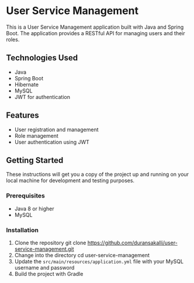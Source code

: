 # User Service Management

This is a User Service Management application built with Java and Spring Boot. The application provides a RESTful API for managing users and their roles.

## Technologies Used

- Java
- Spring Boot
- Hibernate
- MySQL
- JWT for authentication

## Features

- User registration and management
- Role management
- User authentication using JWT

## Getting Started

These instructions will get you a copy of the project up and running on your local machine for development and testing purposes.

### Prerequisites

- Java 8 or higher
- MySQL

### Installation

1. Clone the repository
   git clone https://github.com/duransakalli/user-service-management.git
2. Change into the directory
   cd user-service-management
3. Update the `src/main/resources/application.yml` file with your MySQL username and password
4. Build the project with Gradle

